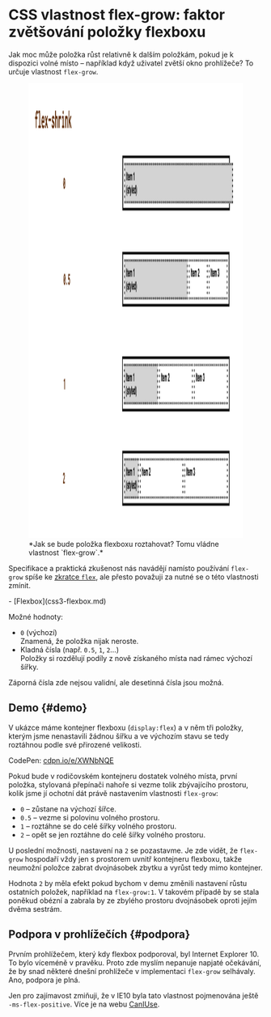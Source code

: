 # CSS vlastnost flex-grow: faktor zvětšování položky flexboxu

Jak moc může položka růst relativně k dalším položkám, pokud je k dispozici volné místo –  například když uživatel zvětší okno prohlížeče? To určuje vlastnost `flex-grow`.

<figure>
<img src="../dist/images/original/vdlayout/css-flex-shrink.png" width="1600" height="900" alt="CSS vlastnost flex-shrink">
<figcaption markdown="1">
*Jak se bude položka flexboxu roztahovat? Tomu vládne vlastnost `flex-grow`.*
</figcaption>
</figure>

Specifikace a praktická zkušenost nás navádějí namísto používání `flex-grow` spíše ke [zkratce `flex`](css-flex.md), ale přesto považuji za nutné se o této vlastnosti zmínit.

<div class="related web-only" markdown="1">
- [Flexbox](css3-flexbox.md)
</div>

Možné hodnoty:

- `0` (výchozí)  
Znamená, že položka nijak neroste.
- Kladná čísla (např. `0.5`, `1`, `2`…)  
Položky si rozdělují podíly z nově získaného místa nad rámec výchozí šířky.

Záporná čísla zde nejsou validní, ale desetinná čísla jsou možná.

## Demo {#demo}

V ukázce máme kontejner flexboxu (`display:flex`) a v něm tři položky, kterým jsme nenastavili žádnou šířku a ve výchozím stavu se tedy roztáhnou podle své přirozené velikosti.

CodePen: [cdpn.io/e/XWNbNQE](https://codepen.io/machal/pen/XWNbNQE?editors=0000)

Pokud bude v rodičovském kontejneru dostatek volného místa, první položka, stylovaná přepínači nahoře si vezme tolik zbývajícího prostoru, kolik jsme jí ochotní dát právě nastavením vlastnosti `flex-grow`:

- `0` – zůstane na výchozí šířce.
- `0.5` – vezme si polovinu volného prostoru.
- `1` – roztáhne se do celé šířky volného prostoru.
- `2` – opět se jen roztáhne do celé šířky volného prostoru.

U poslední možnosti, nastavení na `2` se pozastavme. Je zde vidět, že `flex-grow` hospodaří vždy jen s prostorem uvnitř kontejneru flexboxu, takže neumožní položce zabrat dvojnásobek zbytku a vyrůst tedy mimo kontejner.

<!-- AdSnippet -->

Hodnota `2` by měla efekt pokud bychom v demu změnili nastavení růstu ostatních položek, například na `flex-grow:1`. V takovém případě by se stala poněkud obézní a zabrala by ze zbylého prostoru dvojnásobek oproti jejím dvěma sestrám.

## Podpora v prohlížečích {#podpora}

Prvním prohlížečem, který kdy flexbox podporoval, byl Internet Explorer 10. To bylo víceméně v pravěku. Proto zde myslím nepanuje napjaté očekávání, že by snad některé dnešní prohlížeče v implementaci `flex-grow` selhávaly. Ano, podpora je plná.

Jen pro zajímavost zmiňuji, že v IE10 byla tato vlastnost pojmenována ještě `-ms-flex-positive`. Více je na webu [CanIUse](https://caniuse.com/mdn-css_properties_flex-grow).

<!-- AdSnippet -->
